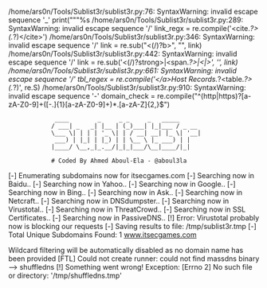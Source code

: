 /home/ars0n/Tools/Sublist3r/sublist3r.py:76: SyntaxWarning: invalid escape sequence '\_'
  print("""%s
/home/ars0n/Tools/Sublist3r/sublist3r.py:289: SyntaxWarning: invalid escape sequence '\/'
  link_regx = re.compile('<cite.*?>(.*?)<\/cite>')
/home/ars0n/Tools/Sublist3r/sublist3r.py:346: SyntaxWarning: invalid escape sequence '\/'
  link = re.sub("<(\/)?b>", "", link)
/home/ars0n/Tools/Sublist3r/sublist3r.py:442: SyntaxWarning: invalid escape sequence '\/'
  link = re.sub('<(\/)?strong>|<span.*?>|<|>', '', link)
/home/ars0n/Tools/Sublist3r/sublist3r.py:661: SyntaxWarning: invalid escape sequence '\/'
  tbl_regex = re.compile('<a name="hostanchor"><\/a>Host Records.*?<table.*?>(.*?)</table>', re.S)
/home/ars0n/Tools/Sublist3r/sublist3r.py:910: SyntaxWarning: invalid escape sequence '\-'
  domain_check = re.compile("^(http|https)?[a-zA-Z0-9]+([\-\.]{1}[a-zA-Z0-9]+)*\.[a-zA-Z]{2,}$")

                 ____        _     _ _     _   _____
                / ___| _   _| |__ | (_)___| |_|___ / _ __
                \___ \| | | | '_ \| | / __| __| |_ \| '__|
                 ___) | |_| | |_) | | \__ \ |_ ___) | |
                |____/ \__,_|_.__/|_|_|___/\__|____/|_|

                # Coded By Ahmed Aboul-Ela - @aboul3la

[-] Enumerating subdomains now for itsecgames.com
[-] Searching now in Baidu..
[-] Searching now in Yahoo..
[-] Searching now in Google..
[-] Searching now in Bing..
[-] Searching now in Ask..
[-] Searching now in Netcraft..
[-] Searching now in DNSdumpster..
[-] Searching now in Virustotal..
[-] Searching now in ThreatCrowd..
[-] Searching now in SSL Certificates..
[-] Searching now in PassiveDNS..
[!] Error: Virustotal probably now is blocking our requests
[-] Saving results to file: /tmp/sublist3r.tmp
[-] Total Unique Subdomains Found: 1
www.itsecgames.com



Wildcard filtering will be automatically disabled as no domain name has been provided
[FTL] Could not create runner: could not find massdns binary  --> shuffledns
[!] Something went wrong!  Exception: [Errno 2] No such file or directory: '/tmp/shuffledns.tmp'




